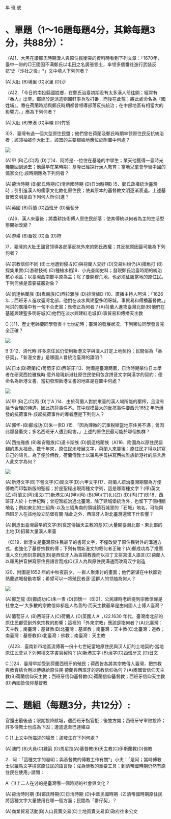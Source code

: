 年 班 號

# 、單題（1～16題每題4分，其餘每題3分，共88分）：

（A)1．大黑在讀鄭氏時期漢人與原住民衡突的資料時看到下列文章：「1670年，臺中一带的□王國因不满鄭氏以屯田之名廣張领土，率领多個番社進行武裝反抗’史『沙社之役』°」文中填人下列何者？

(A)大肚 (B)埔里 (C)水里 (D)沙

（A)2．「今日的南投縣國姓鄉，在鄭氏治臺初期没有太多漢人前往開；經常有『番人』出草。鄭經於是派遣劉國軒率兵攻打番，而後在此荒；將此處命名為『國姓埔』。番在荷蘭時期與鄭氏時期都曾领導部落反抗統治；在中部地區有相當大的影響力。」應為下列何者？

(A)大肚 (B)笨港  (C)半線 (D)竹堑

3)3．臺灣有過一個大型原住民盟；他們曾在荷蘭及鄭氏時期率领原住民反抗統治者；該领袖被作大肚王。該盟的主要根據地應位於附圖中何處？

![](images\test_batch\History\abe0346fa8a5d7ceb510edaa01a2c2de966b22c8959b8b1f1a1ff38954f2b271.png)

(A)甲 (B)乙(C)丙 (D)丁)4．阿將是- -位住在基隆的中學生；某天他獲得一臺時光機能回到過去；他最早在某時期；基隆已經探行漢人教育；當地兒童會學習中國的儒家文化·該時期應為下列何者？

(A)荷治時期 (B)鄭氏時期(C)清帝國時期 (D)日治時期B )5．鄭氏政權統治臺灣時；引引進漢人的儒家文化教化原住民；使其原本的基督教文明逐渐衰退。上述基督教文明是由下列何人所引[進？

(A)英國 (B)荷蘭 (C)西班牙 (D)葡萄牙

（A)6．漢人來臺後；將農耕技術傅人原住民部落；使其傅統以何者為主的生活型態開始改變？

(A)游耕 (B)畜牧 (C)渔 (D)狩

)7．臺灣的大肚王國曾领導各部落反抗外來的鄭氏政權；其反抗原因最可能為下列何者？

(A)宗教信仰不同 (B)土地遭到侵占(C)與荷蘭人交好 (D)交易纠纷仍(A)捕魚打 (B)探集果實(C)游耕技術 (D)種植水稻)9．小光查閣史料；發現鄭氏治臺時期的統治核心地區；以臺灣西南部平原為主；除了要開穆荒地，也必须征服當地的原住民。下列何族是首要征服對象？

(A)凱達格蘭族 (B)卑南族(C)西拉雅族 (D)排灣族D )10．廣播主持人阿洪：「1626年；西班牙人進攻臺灣北部，他們在淡水興建聖多明哥城，事貿易和傅播基督教。」阿洪的廣播中有一句不合史實；應修正為何者？(A)荷蘭人進攻臺灣北部(B)他們在基隆興建聖多明哥城(C)他們在淡水興建紅毛城(D)事貿易和傅播天主教

C ）)11．歷史老師要同學發表十七世紀時；臺灣的發展狀况，下列哪位同學發言完全正確？

![](images\test_batch\History\b50d83f8c0a3079734af6e6fc2b1e4e8a12c9a30e076dd736745fbb012063dfa.png)

B 3)12．清代時·許多原住民仍使用新港文字與漢人訂定上地契約；民間俗為「番仔契」。「新港文書」是哪國人曾統治臺灣的證明？

(A)日本(B)荷蘭(C)葡萄牙(D)西班牙)13．附圖是臺灣簡圖，日治時期某位日本學者在研究西拉雅族時·意外發現新港社原住民使用包含拼音文字與漢字的契約；便命名為新港文書。當初發現新港文書的地區是在圖中何處？

![](images\test_batch\History\a9775c54c18eea36c977057c17b310fe2785bbb512f32391f24e731b6f10f3ee.png)

(A)甲 (B)乙(C)丙 (D)丁A )14．由於荷蘭人對於來臺的漢人竭所能的壓榨，且没有給予合理的待遇，因此抗荷事件不。其中规模最大的反抗事件要西元1652 年所爆發的抗荷事件·該起抗荷事件的導者應是下列何人？

(A)郭怀-(B)鄭成功(C)朱一贵D )15. 「因為課微的沉重税赋當地原住民不满；曾因此爆發衢突；多名西班牙人遭到殺害。」上述的原住民最可能於哪個族群？

(A)西拉雅族 (B)和安雅族(C)道卡斯族 (D)凱逹格蘭族（A)16．附圖為以原住民語翻的馬太福音。數千年來，原住民未發展文字，荷蘭人來臺後；原住民才得以拼寫自己的語言。為了便於傅教，荷蘭傅教士以羅馬字母拼寫西拉雅族新港社的語言后人此文字為何？

![](images\test_batch\History\bc6ef51b47e6a292826b65622cbfd6d1121646560216a3585e4cfc5687e661c7.png)

(A)新港文字(B)下營文字(C)關文字(D)六甲文字)17．荷蘭人統治臺灣期間為方便傅教而印製新版的聖經；於是聖經出現雨種文字列，這是哪兩種文字？(甲)英文(乙)荷蘭文(丙)漢文(丁)新港文(A)(甲)(丙) (B)(甲)(丁)(L)(Z)) (D)(丙)(丁)B)18．西班牙人於十七世紀時；曾短暂統治過北臺灣，除了建城堡統治外，也留下了個相關地名；例如東北的三貂角-以及三貂角南的頭城鎮石城里的「石城」地名，可能與西班牙人在該地設立防堡有關·除此之外，西班牙人對北臺灣還留下什影響？

(A)創造出臺灣最早的文字(B)奠定傅播天主教的基(C)大量開臺灣北部丶東北部的土地(D)招募大量漢人來臺

（C)19．新港文是臺灣原住民最早的書寫文字，不僮改變了原住民對外的溝通方式，也強化了基督宗教的傅；下列有關新港文的叙何者正確？(A)鄭成功為了推廣漢人文化而刻意創造(B)是西班牙人為宣揚教義而以拉丁文拼寫漢人語言(C)荷蘭人以羅馬拼音拼寫原住民語言而成(D)汉人為與原住民满通而改寫汉字創造

)20．附圖是1652 年的中秋夜前夕，一群人聚集讨的畫面；他們密谋在中秋節對熱蘭遮城發動攻撃；希望可以一將殖民者逐·這群人的领袖為何人？

![](images\test_batch\History\0bd91c20f917fae72a277924c416ec8549c15f0e1727c6debb125e039b094616.png)

(A)鄭芝龍 (B)鄭成功(C)朱一贵 (D)郭懷一（B)21．公民課時老師提到宗教信仰是社會之一'大多數的宗教信仰都是人為善的·而天主教最早是由何國人士傅人臺灣？

(A)葡萄牙人 (B)西班牙人(C)荷蘭人 (D)英國人Ａ ，)22.1630 年代，臺灣南北部的原住民都受到外來宗教的影響；這裡的「外來宗教」應該是指何者？(A)北臺灣：天主教；南臺灣：基督教(B)北臺灣：基督教；南臺灣：天主教(C)北臺灣：道教；南臺灣：基督教(D)北臺灣：佛教；南臺灣：天主教

（A)23．臺南新市地區流傅著一份十七世紀當地原住民與汉人訂的土地契約·當地原住民會以下列何種文字書寫契約？(A)新港文字 (B)漢字(C)西班牙文 (D)日文

C ）)24．臺灣早期受到荷蘭西班牙的殖民；荷西皆各將其宗教傳人臺灣，把宗教與教育結合用以傅導給原住民·荷蘭與西班牙的宗教信仰為何？(A)兩國皆信仰天主教(B)荷蘭信仰天主教；西班牙信仰基督教(C)荷蘭信仰基督教；西班牙信仰天主教(D)两國皆信仰基督教

# 二、題組（每題3分，共12分）:

官遁出最後通；限期投降獻城，遭西班牙指官拒；後雙方開；西班牙守軍败投降；許多傅教士也成為下囚；遭遣送至巴達維亞

C  )1.上文中所描述的場景；該發生在下列何處？

(A)澳門 (B)大員(C)雞箭 (D)馬尼拉(A)基督教(B)天主教(C)伊斯蘭教(D)佛教

2．阿：「這種文字的發明；與基督教的傅教工作有關°」小夫：「是阿；當時傅教士以羅馬文字拼寫原住民的語言後；成為傳教的重要工具；到清帝國時期仍然有原住民在使用」·請問：

A（1)上二人在讨的是臺灣哪一個時期的社會與文化？

(A)荷治時时期 (B)鄭氏時期(C)日治時期 (D)中華民國時期（2)清帝國時期原住民將這種文字大量使用在哪一個方面；民間為「番仔契」？

(A)商業貿易活動(B)人口買賣交易(C)土地買賣交易(D)政府往來公文

